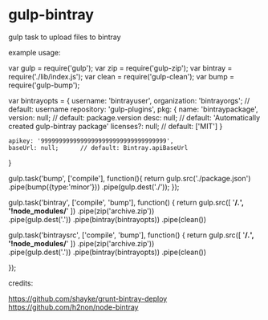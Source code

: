 gulp-bintray
============

gulp task to upload files to bintray

example usage: 

var gulp = require('gulp');
var zip = require('gulp-zip');
var bintray = require('./lib/index.js');
var clean = require('gulp-clean');
var bump = require('gulp-bump');

var bintrayopts = {
	username: 'bintrayuser',
	organization: 'bintrayorgs';	// default: username
	repository: 'gulp-plugins',
	pkg: {
		name: 'bintraypackage',
		version: null;			        // default: package.version
	  desc: null;				          // default: 'Automatically created gulp-bintray package'
	  licenses?: null;	          // default: ['MIT'] 
  }

	apikey: '99999999999999999999999999999999999',
	baseUrl: null;		// default: Bintray.apiBaseUrl
}

gulp.task('bump', ['compile'], function(){
    return gulp.src('./package.json')
        .pipe(bump({type:'minor'}))
        .pipe(gulp.dest('./'));
});

gulp.task('bintray', ['compile', 'bump'], function() {
    return gulp.src([ '**/*.*', '!node_modules/**' ])
        .pipe(zip('archive.zip'))	
        .pipe(gulp.dest('.'))
        .pipe(bintray(bintrayopts))
        .pipe(clean())
        
gulp.task('bintraysrc', ['compile', 'bump'], function() {
    return gulp.src([ '**/*.*', '!node_modules/**' ])
        .pipe(zip('archive.zip'))	
        .pipe(gulp.dest('.'))
        .pipe(bintray(bintrayopts))
        .pipe(clean())

});

credits: 

https://github.com/shayke/grunt-bintray-deploy
https://github.com/h2non/node-bintray
